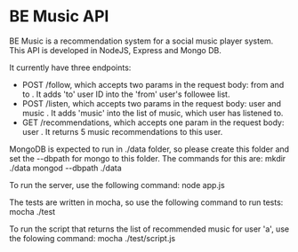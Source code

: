 BE Music API
===================

BE Music is a recommendation system for a social music player system. This API is developed in NodeJS, Express and Mongo DB.

It currently have three endpoints:
* POST /follow, which accepts two params in the request body: from <user ID> and to <user ID>. It adds 'to' user ID into the 'from' user's followee list.
* POST /listen, which accepts two params in the request body: user <user ID> and music <music ID>. It adds 'music' into the list of music, which user has listened to.
* GET /recommendations, which accepts one param in the request body: user <user ID>. It returns 5 music recommendations to this user.

MongoDB is expected to run in ./data folder, so please create this folder and set the --dbpath for mongo to this folder. The commands for this are:
mkdir ./data
mongod --dbpath ./data

To run the server, use the following command:
node app.js

The tests are written in mocha, so use the following command to run tests:
mocha ./test

To run the script that returns the list of recommended music for user 'a', use the folowing command:
mocha ./test/script.js